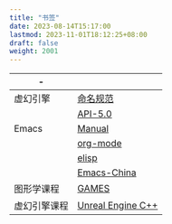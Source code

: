 ```yaml
---
title: "书签"
date: 2023-08-14T15:17:00
lastmod: 2023-11-01T18:12:25+08:00
draft: false
weight: 2001
---
```


| -      |                                                                                |
|--------|--------------------------------------------------------------------------------|
| 虚幻引擎 | [命名规范](https://github.com/Allar/ue5-style-guide)                           |
|        | [API-5.0](https://docs.unrealengine.com/5.0/en-US/API/)                        |
| Emacs  | [Manual](https://www.gnu.org/software/emacs/manual/html_node/emacs/index.html) |
|        | [org-mode](https://orgmode.org/manual/)                                        |
|        | [elisp](https://www.gnu.org/software/emacs/manual/html_mono/eintr.html)        |
|        | [Emacs-China](https://emacs-china.org/)                                        |
| 图形学课程 | [GAMES](https://games-cn.org/gamescoursescollection/)                          |
| 虚幻引擎课程 | [Unreal Engine C++](https://www.udemy.com/course/unrealengine/)                |


<br/>

<br/>
